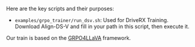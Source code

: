 Here are the key scripts and their purposes:

  - `examples/grpo_trainer/run_dsv.sh`: Used for DriveRX Training. Download Align-DS-V and fill in your path in this script, then execute it.

Our train is based on the [GRPO4LLaVA](https://github.com/PRIS-CV/GRPO-for-Llava) framework.


